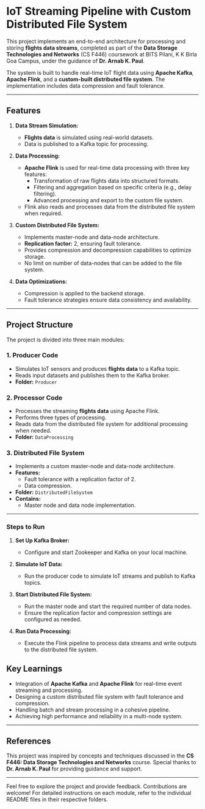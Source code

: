 # **IoT Streaming Pipeline with Custom Distributed File System**

This project implements an end-to-end architecture for processing and storing **flights data streams**, completed as part of the **Data Storage Technologies and Networks** (CS F446) coursework at BITS Pilani, K K Birla Goa Campus, under the guidance of **Dr. Arnab K. Paul**.

The system is built to handle real-time IoT flight data using **Apache Kafka**, **Apache Flink**, and a **custom-built distributed file system**. The implementation includes data compression and fault tolerance.

---

## **Features**

1. **Data Stream Simulation:**
   - **Flights data** is simulated using real-world datasets.
   - Data is published to a Kafka topic for processing.

2. **Data Processing:**
   - **Apache Flink** is used for real-time data processing with three key features:
     - Transformation of raw flights data into structured formats.
     - Filtering and aggregation based on specific criteria (e.g., delay filtering).
     - Advanced processing and export to the custom file system.
   - Flink also reads and processes data from the distributed file system when required.

3. **Custom Distributed File System:**
   - Implements master-node and data-node architecture.
   - **Replication factor:** 2, ensuring fault tolerance.
   - Provides compression and decompression capabilities to optimize storage.
   - No limit on number of data-nodes that can be added to the file system.
     
4. **Data Optimizations:**
   - Compression is applied to the backend storage.
   - Fault tolerance strategies ensure data consistency and availability.

---

## **Project Structure**

The project is divided into three main modules:

### **1. Producer Code**
   - Simulates IoT sensors and produces **flights data** to a Kafka topic.
   - Reads input datasets and publishes them to the Kafka broker.
   - **Folder:** `Producer`

### **2. Processor Code**
   - Processes the streaming **flights data** using Apache Flink.
   - Performs three types of processing.
   - Reads data from the distributed file system for additional processing when needed.
   - **Folder:** `DataProcessing`

### **3. Distributed File System**
   - Implements a custom master-node and data-node architecture.
   - **Features:**
     - Fault tolerance with a replication factor of 2.
     - Data compression.
   - **Folder:** `DistributedFileSystem`
   - **Contains:**
     - Master node and data node implementation.

---


### **Steps to Run**
1. **Set Up Kafka Broker:**
   - Configure and start Zookeeper and Kafka on your local machine.

2. **Simulate IoT Data:**
   - Run the producer code to simulate IoT streams and publish to Kafka topics.

3. **Start Distributed File System:**
   - Run the master node and start the required number of data nodes.
   - Ensure the replication factor and compression settings are configured as needed.

4. **Run Data Processing:**
   - Execute the Flink pipeline to process data streams and write outputs to the distributed file system.
    

## **Key Learnings**

- Integration of **Apache Kafka** and **Apache Flink** for real-time event streaming and processing.
- Designing a custom distributed file system with fault tolerance and compression.
- Handling batch and stream processing in a cohesive pipeline.
- Achieving high performance and reliability in a multi-node system.

---

## **References**
This project was inspired by concepts and techniques discussed in the **CS F446: Data Storage Technologies and Networks** course. Special thanks to **Dr. Arnab K. Paul** for providing guidance and support.

---

Feel free to explore the project and provide feedback. Contributions are welcome! For detailed instructions on each module, refer to the individual README files in their respective folders.
